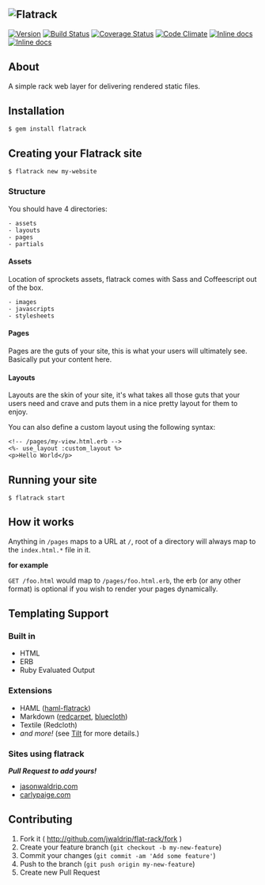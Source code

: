 ![Flatrack](https://raw.github.com/jwaldrip/flatrack/master/lib/flatrack/cli/templates/logo.png)
--

[![Version](http://allthebadges.io/jwaldrip/flatrack/badge_fury.png)](http://allthebadges.io/jwaldrip/flatrack/badge_fury)
[![Build Status](http://allthebadges.io/jwaldrip/flatrack/travis.png)](http://allthebadges.io/jwaldrip/flatrack/travis)
[![Coverage Status](https://coveralls.io/repos/jwaldrip/flatrack/badge.png?branch=master)](https://coveralls.io/r/jwaldrip/flatrack?branch=master)
[![Code Climate](http://allthebadges.io/jwaldrip/flatrack/code_climate.png)](http://allthebadges.io/jwaldrip/flatrack/code_climate)
[![Inline docs](http://inch-ci.org/github/jwaldrip/flatrack.png)](http://inch-ci.org/github/jwaldrip/flatrack)
[![Inline docs](http://img.shields.io/badge/github-follow-blue.png)](https://github.com/jwaldrip/flatrack)

## About
A simple rack web layer for delivering rendered static files.

## Installation

    $ gem install flatrack

## Creating your Flatrack site

    $ flatrack new my-website
    
### Structure

You should have 4 directories:

    - assets
    - layouts
    - pages
    - partials
    
#### Assets
Location of sprockets assets, flatrack comes with Sass and Coffeescript out of the box.

    - images
    - javascripts
    - stylesheets
    
#### Pages
Pages are the guts of your site, this is what your users will ultimately see. Basically put your content here.

#### Layouts
Layouts are the skin of your site, it's what takes all those guts that your users need and crave and puts them in a nice pretty layout for them to enjoy.

You can also define a custom layout using the following syntax:

```html+erb
<!-- /pages/my-view.html.erb -->
<%- use_layout :custom_layout %>
<p>Hello World</p>
```
    
## Running your site

    $ flatrack start
    
## How it works

Anything in `/pages` maps to a URL at `/`, root of a directory will always map to the `index.html.*` file in it.

**for example**

`GET /foo.html` would map to `/pages/foo.html.erb`, the erb (or any other format) is optional if you wish to render your pages dynamically.

## Templating Support

### Built in

* HTML
* ERB
* Ruby Evaluated Output

### Extensions

* HAML ([haml-flatrack](https://github.com/jwaldrip/haml-flatrack))
* Markdown ([redcarpet](https://github.com/vmg/redcarpet), [bluecloth](https://github.com/mislav/bluecloth/))
* Textile (Redcloth)
* _and more!_ (see [Tilt](https://github.com/rtomayko/tilt) for more details.)

### Sites using flatrack
___Pull Request to add yours!___

* [jasonwaldrip.com](http://jasonwaldrip.com)
* [carlypaige.com](http://carlypaige.com)

## Contributing

1. Fork it ( http://github.com/jwaldrip/flat-rack/fork )
2. Create your feature branch (`git checkout -b my-new-feature`)
3. Commit your changes (`git commit -am 'Add some feature'`)
4. Push to the branch (`git push origin my-new-feature`)
5. Create new Pull Request

